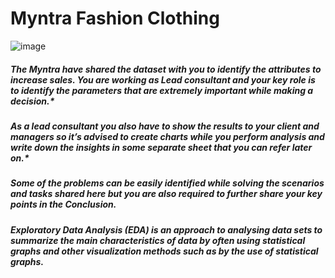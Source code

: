 # Myntra Fashion Clothing
 
![image](https://user-images.githubusercontent.com/69207326/193027671-960df91f-d727-40cf-952e-810b324acafd.png)

##### *The Myntra have shared the dataset with you to identify the attributes to increase sales. You are working as Lead consultant and your key role is to identify the parameters that are extremely important while making a decision.**
##### *As a lead consultant you also have to show the results to your client and managers so it’s advised to create charts while you perform analysis and write down the insights in some separate sheet that you can refer later on.**
##### *Some of the problems can be easily identified while solving the scenarios and tasks shared here but you are also required to further share your key points in the Conclusion.*
##### *Exploratory Data Analysis (EDA) is an approach to analysing data sets to summarize the main characteristics of data by often using statistical graphs and other visualization methods such as by the use of statistical graphs.*
